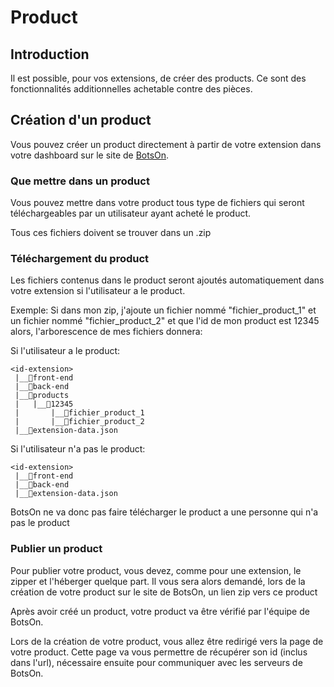 # Product
## Introduction
Il est possible, pour vos extensions, de créer des products. Ce sont des fonctionnalités additionnelles achetable contre des pièces.

## Création d'un product
Vous pouvez créer un product directement à partir de votre extension dans votre dashboard sur le site de [BotsOn](https://botsonapp.me/).

### Que mettre dans un product

Vous pouvez mettre dans votre product tous type de fichiers qui seront téléchargeables par un utilisateur ayant acheté le product.

Tous ces fichiers doivent se trouver dans un .zip

### Téléchargement du product
Les fichiers contenus dans le product seront ajoutés automatiquement dans votre extension si l'utilisateur a le product.

Exemple: 
Si dans mon zip, j'ajoute un fichier nommé "fichier_product_1" et un fichier nommé "fichier_product_2" et que l'id de mon product est 12345 alors, l'arborescence de mes fichiers donnera:

Si l'utilisateur a le product:
```
<id-extension>
 |__📁front-end
 |__📁back-end
 |__📁products
 |   |__📁12345
 |       |__📇fichier_product_1
 |       |__📇fichier_product_2
 |__📇extension-data.json
 ``` 

 Si l'utilisateur n'a pas le product:
```
<id-extension>
 |__📁front-end
 |__📁back-end
 |__📇extension-data.json
 ``` 

BotsOn ne va donc pas faire télécharger le product a une personne qui n'a pas le product

### Publier un product

Pour publier votre product, vous devez, comme pour une extension, le zipper et l'héberger quelque part.
Il vous sera alors demandé, lors de la création de votre product sur le site de BotsOn, un lien zip vers ce product

Après avoir créé un product, votre product va être vérifié par l'équipe de BotsOn.

Lors de la création de votre product, vous allez être redirigé vers la page de votre product. Cette page va vous permettre de récupérer son id (inclus dans l'url), nécessaire ensuite pour communiquer avec les serveurs de BotsOn.